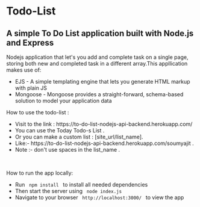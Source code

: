 # Todo-List

<h2> A simple To Do List application built with Node.js and Express</h2>

Nodejs application that let's you add and complete task on a single page, storing both new and completed task in a different array.This appllication makes use of:

<ul>
 <li>EJS - A simple templating engine that lets you generate HTML markup with plain JS</li>
 <li>Mongoose - Mongoose provides a straight-forward, schema-based solution to model your application data</li>
</ul>
 
<p>How to use the todo-list :<p>

<ul>
  <li>Visit to the link : https://to-do-list-nodejs-api-backend.herokuapp.com/ </li>
  <li>You can use the Today Todo-s List .</li>
  <li>Or you can make a custom list : [site_url/list_name].</li>
 <li>Like:- https://to-do-list-nodejs-api-backend.herokuapp.com/soumyajit .</li>
  <li>Note :- don't use spaces in the list_name .</li>
</ul>
<br>
<p> How to run the app locally: </p>

<ul>
<li> Run <code> npm install </code> to install all needed dependencies </li>

<li> Then start the server using <code> node index.js </code> </li>

<li> Navigate to your browser <code> http://localhost:3000/ </code> to view the app </li>
</ul>

